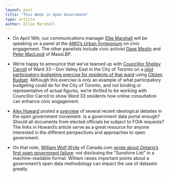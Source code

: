 ```yaml
---
layout: post
title: "This Week in Open Government"
type: article
author: Ellie Marshall
---
```

- On April 18th, our communications manager [Ellie Marshall](http://www.opennorth.ca/team) will be speaking on a panel at the [AMO’s Urban Symposium](http://www.amo.on.ca/WCM/AMO/AMO_Content/Events/Urban_Symposium.aspx) on civic engagement. The other panelists include civic activist [Dave Meslin](http://meslin.wordpress.com/) and [Peter MacLeod](http://www.masslbp.com/people.php) of MassLBP.  

- We’re happy to announce that we’ve teamed up with [Councillor Shelley Carroll](www.shelleycarroll.ca) of Ward 33 – Don Valley East in the City of Toronto on a [pilot participatory budgeting exercise for residents of that ward](http://ward33.citizenbudget.com) using [Citizen Budget](www.citizenbudget.com). Although this exercise is only an example of what participatory budgeting could do for the City of Toronto, and not binding or representative of actual figures, we’re thrilled to be working with Councillor Carroll to show Ward 33 residents how online consultation can enhance civic engagement. 

- [Alex Howard](https://twitter.com/digiphile) posted a [overview](http://gov20.govfresh.com/beware-openwashing-question-secrecy-acknowledge-ideology/) of several recent ideological debates in the open government movement. Is a government data portal enough? Should all documents from elected officials be subject to FOIA requests? The links in Howard’s article serve as a great resource for anyone interested in the different perspectives and approaches to open government. 

- On that note, [William Wolf Wylie](http://o.canada.com/author/williamwolfewylie/) of Canada.com [wrote about Ontario’s first open government failure](http://o.canada.com/2013/03/28/grow-up-ontario/): not disclosing the “Sunshine List” in a machine-readable format. William raises important points about a government’s open data methodology can impact the use of datasets greatly. 